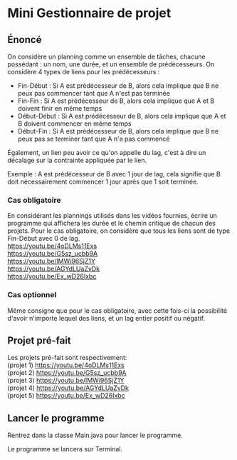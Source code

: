 # Mini Gestionnaire de projet
## Énoncé 
On considère un planning comme un ensemble de tâches, chacune possédant : un nom, une durée, et un ensemble de prédécesseurs.
On considère 4 types de liens pour les prédécesseurs :
- Fin-Début : Si A est prédécesseur de B, alors cela implique que B ne peux pas commencer tant que A n'est pas terminée
- Fin-Fin :  Si A est prédécesseur de B, alors cela implique que A et B doivent finir en même temps
- Début-Début : Si A est prédécesseur de B, alors cela implique que A et B doivent commencer en même temps
- Début-Fin : Si A est prédécesseur de B, alors cela implique que B ne peux pas se terminer tant que A n'a pas commencé

Également, un lien peu avoir ce qu'on appelle du lag, c'est à dire un décalage sur la contrainte appliquée par le lien.

Exemple : A est prédécesseur de B avec 1 jour de lag, cela signifie que B doit nécessairement commencer 1 jour après que 1 soit terminée.

### Cas obligatoire
En considérant les plannings utilisés dans les vidéos fournies, écrire un programme qui affichera les durée et le chemin critique de chacun des projets. 
Pour le cas obligatoire, on considère que tous les liens sont de type Fin-Début avec 0 de lag. <br>
https://youtu.be/4oDLMs11Exs <br>
https://youtu.be/G5sz_ucbb9A <br>
https://youtu.be/lMWi96SjZ1Y <br>
https://youtu.be/AGYdLUaZvDk <br>
https://youtu.be/Ex_wD26Ixbc 

### Cas optionnel
Même consigne que pour le cas obligatoire, avec cette fois-ci la possibilité d'avoir n'importe lequel des liens, et un lag entier positif ou négatif.

## Projet pré-fait
Les projets pré-fait sont respectivement: <br>
(projet 1) https://youtu.be/4oDLMs11Exs <br>
(projet 2) https://youtu.be/G5sz_ucbb9A <br>
(projet 3) https://youtu.be/lMWi96SjZ1Y <br>
(projet 4) https://youtu.be/AGYdLUaZvDk <br>
(projet 5) https://youtu.be/Ex_wD26Ixbc

## Lancer le programme
Rentrez dans la classe Main.java pour lancer le programme.

Le programme se lancera sur Terminal.